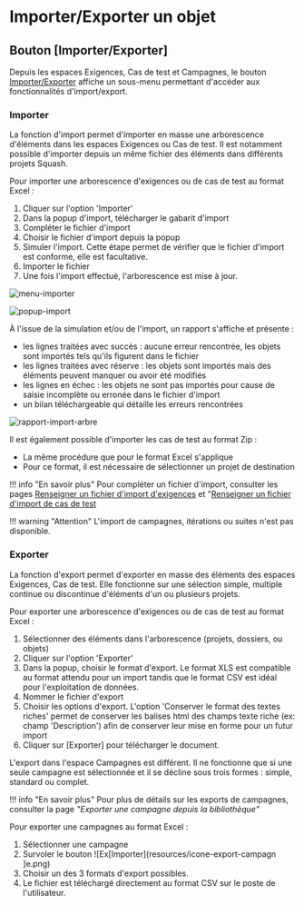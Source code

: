 # Importer/Exporter un objet

## Bouton [Importer/Exporter]

Depuis les espaces Exigences, Cas de test et Campagnes, le bouton [Importer/Exporter](resources/icone-import-export.png) affiche un sous-menu permettant d'accéder aux fonctionnalités d'import/export.

### Importer

La fonction d'import permet d'importer en masse une arborescence d'éléments dans les espaces Exigences ou Cas de test. Il est notamment possible d'importer depuis un même fichier des éléments dans différents projets Squash.

Pour importer une arborescence d'exigences ou de cas de test au format Excel :

1. Cliquer sur l'option 'Importer'
2. Dans la popup d'import, télécharger le gabarit d'import
3. Compléter le fichier d'import
4. Choisir le fichier d'import depuis la popup
5. Simuler l'import. Cette étape permet de vérifier que le fichier d'import est conforme, elle est facultative.
6. Importer le fichier 
7. Une fois l'import effectué, l'arborescence est mise à jour.

![menu-importer](menu-importer.png)

![popup-import](popup-import.png)

À l'issue de la simulation et/ou de l'import, un rapport s'affiche et présente :

- les lignes traitées avec succès : aucune erreur rencontrée, les objets sont importés tels qu'ils figurent dans le fichier
- les lignes traitées avec réserve : les objets sont importés mais des éléments peuvent manquer ou avoir été modifiés
- les lignes en échec : les objets ne sont pas importés pour cause de saisie incomplète ou erronée dans le fichier d'import
- un bilan téléchargeable qui détaille les erreurs rencontrées

![rapport-import-arbre](rapport-import-arbre.png)

Il est également possible d'importer les cas de test au format Zip :

- La même procédure que pour le format Excel s'applique
- Pour ce format, il est nécessaire de sélectionner un projet de destination

!!! info "En savoir plus"
    Pour compléter un fichier d'import, consulter les pages [Renseigner un fichier d'import d'exigences](../../02.gestion-exigences/2.6.creer-modifier-en-masse-exigences-import-export/2.6.1.renseigner-fichier-import-exigences.md) et "[Renseigner un fichier d'import de cas de test](../../03.gestion-cas-test/3.7.creer-modifier-masse-cas-test-import-export/3.7.1.renseigner-fichier-import-cas-test.md)
    

!!! warning "Attention"
    L'import de campagnes, itérations ou suites n'est pas disponible.

### Exporter

La fonction d'export permet d'exporter en masse des éléments des espaces Exigences, Cas de test. Elle fonctionne sur une sélection simple, multiple continue ou discontinue d'éléments d'un ou plusieurs projets.

Pour exporter une arborescence d'exigences ou de cas de test au format Excel :

1. Sélectionner des éléments dans l'arborescence (projets, dossiers, ou objets)
2. Cliquer sur l'option 'Exporter'
3. Dans la popup, choisir le format d'export. Le format XLS est compatible au format attendu pour un import  tandis que le format CSV est idéal pour l'exploitation de données.
4. Nommer le fichier d'export
5. Choisir les options d'export. L'option 'Conserver le format des textes riches' permet de conserver les balises html des champs texte riche (ex: champ 'Description') afin de conserver leur mise en forme pour un futur import
6. Cliquer sur [Exporter] pour télécharger le document.

L'export dans l'espace Campagnes est différent. Il ne fonctionne que si une seule campagne est sélectionnée et il se décline sous trois formes :  simple, standard ou complet.

!!! info "En savoir plus"
    Pour plus de détails sur les exports de campagnes, consulter la page *"Exporter une campagne depuis la bibliothèque"*

Pour exporter une campagnes au format Excel :

1. Sélectionner une campagne
2. Survoler le bouton ![Ex[Importer](resources/icone-export-campagn
]e.png)
3. Choisir un des 3 formats d'export possibles.
4. Le fichier est téléchargé directement au format CSV sur le poste de l'utilisateur.

<!--stackedit_data:
eyJoaXN0b3J5IjpbLTEzMTA1Mjk5NDUsLTI5MzU1Mjg5Nyw0ND
E4NDcwODYsNDU2MTQ3NzgyLC02ODI2NTQ2NzIsLTEyMzQ1NTA4
ODksLTE4MjcxMDAzMDksLTEzNzE2NTQyNzVdfQ==
-->
